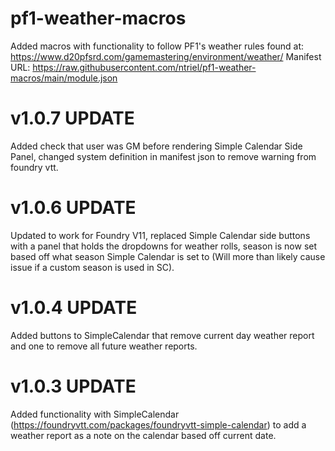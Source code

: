 # pf1-weather-macros
Added macros with functionality to follow PF1's weather rules found at:<br>
https://www.d20pfsrd.com/gamemastering/environment/weather/
Manifest URL: https://raw.githubusercontent.com/ntriel/pf1-weather-macros/main/module.json

# v1.0.7 UPDATE
Added check that user was GM before rendering Simple Calendar Side Panel, changed system definition in manifest json to remove warning from foundry vtt.

# v1.0.6 UPDATE
Updated to work for Foundry V11, replaced Simple Calendar side buttons with a panel that holds the dropdowns for weather rolls, season is now set based off what season Simple Calendar is set to (Will more than likely cause issue if a custom season is used in SC).

# v1.0.4 UPDATE
Added buttons to SimpleCalendar that remove current day weather report and one to remove all future weather reports.

# v1.0.3 UPDATE
Added functionality with SimpleCalendar (https://foundryvtt.com/packages/foundryvtt-simple-calendar) to add a weather report as a note on the calendar based off current date.
